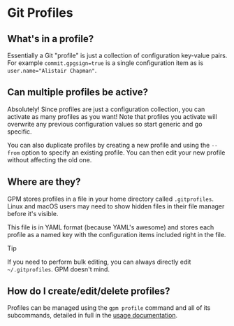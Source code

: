 # Git Profiles

## What's in a profile?

Essentially a Git "profile" is just a collection of configuration key-value pairs. For example `commit.gpgsign=true` is a single configuration item as is `user.name="Alistair Chapman"`.

## Can multiple profiles be active?

Absolutely! Since profiles are just a configuration collection, you can activate as many profiles as you want! Note that profiles you activate will overwrite any previous configuration values so start generic and go specific.

You can also duplicate profiles by creating a new profile and using the `--from` option to specify an existing profile. You can then edit your new profile without affecting the old one.

## Where are they?

GPM stores profiles in a file in your home directory called `.gitprofiles`. Linux and macOS users may need to show hidden files in their file manager before it's visible.

This file is in YAML format (because YAML's awesome) and stores each profile as a named key with the configuration items included right in the file.

> [!TIP]
> If you need to perform bulk editing, you can always directly edit `~/.gitprofiles`. GPM doesn't mind.

## How do I create/edit/delete profiles?

Profiles can be managed using the `gpm profile` command and all of its subcommands, detailed in full in the [usage documentation](./usage.md).